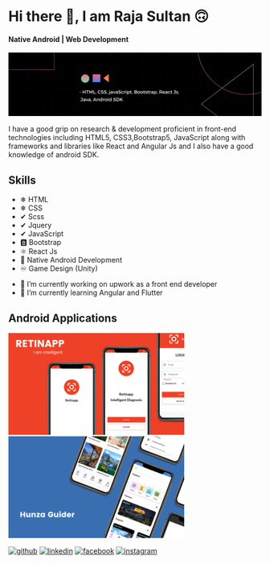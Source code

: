 # Hi there 👋, I am Raja Sultan 🙃

#### Native Android | Web Development
![Native Android | Web Development](https://github.com/RajaSultan/RajaSultan/blob/main/github.png)

 I have a good grip on research & development proficient in front-end technologies including HTML5, CSS3,Bootstrap5, JavaScript along with frameworks and libraries like React and Angular Js and I also have a good knowledge of android SDK.
 
 ## Skills
 
 * ❄ HTML
 * ❄ CSS
 * ✔  Scss
 * ✔  Jquery
 * ✔ JavaScript
 * 🅱 Bootstrap
 * ⚛ React Js
 * 📱 Native Android Development
 * ♾ Game Design (Unity)


- 🔭 I’m currently working on upwork as a front end developer 
- 🌱 I’m currently learning Angular and Flutter 

## Android Applications

<img src = "https://github.com/RajaSultan/RajaSultan/blob/main/retinapp.png" width = "350"/> <img src = "https://github.com/RajaSultan/RajaSultan/blob/main/guider.png" width = "350"/>


[<img src='https://cdn.jsdelivr.net/npm/simple-icons@3.0.1/icons/github.svg' alt='github' height='40'>](https://github.com/https://github.com/RajaSultan)  [<img src='https://cdn.jsdelivr.net/npm/simple-icons@3.0.1/icons/linkedin.svg' alt='linkedin' height='40'>](https://www.linkedin.com/in/https://www.linkedin.com/in/raja-sultan-%F0%9F%87%B5%F0%9F%87%B0-10418519a//)  [<img src='https://cdn.jsdelivr.net/npm/simple-icons@3.0.1/icons/facebook.svg' alt='facebook' height='40'>](https://www.facebook.com/https://www.facebook.com/raja.sultan.75685/)  [<img src='https://cdn.jsdelivr.net/npm/simple-icons@3.0.1/icons/instagram.svg' alt='instagram' height='40'>](https://www.instagram.com/https://www.instagram.com/raja_sultankhano//)  

